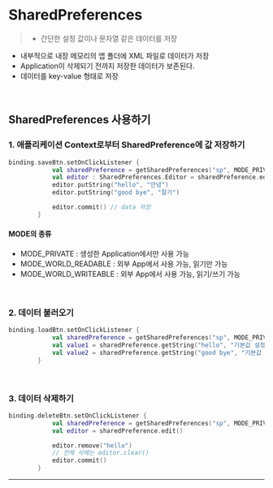 # **SharedPreferences**
> - 간단한 설정 값이나 문자열 같은 데이터를 저장
- 내부적으로 내장 메모리의 앱 폴더에 XML 파일로 데이터가 저장
- Application이 삭제되기 전까지 저장한 데이터가 보존된다.
- 데이터를 key-value 형태로 저장

<br>

## **SharedPreferences 사용하기**

### 1. 애플리케이션 Context로부터 SharedPreference에 값 저장하기
```kotlin
binding.saveBtn.setOnClickListener {
            val sharedPreference = getSharedPreferences("sp", MODE_PRIVATE)
            val editor : SharedPreferences.Editor = sharedPreference.edit()
            editor.putString("hello", "안녕")
            editor.putString("good bye", "잘가")

            editor.commit() // data 저장
        }
```
#### **MODE의 종류**
- MODE_PRIVATE : 생성한 Application에서만 사용 가능
- MODE_WORLD_READABLE : 외부 App에서 사용 가능, 읽기만 가능
- MODE_WORLD_WRITEABLE : 외부 App에서 사용 가능, 읽기/쓰기 가능

<br>

### 2. 데이터 불러오기
```kotlin
binding.loadBtn.setOnClickListener {
            val sharedPreference = getSharedPreferences("sp", MODE_PRIVATE)
            val value1 = sharedPreference.getString("hello", "기본값 설정")
            val value2 = sharedPreference.getString("good bye", "기본값 설정")
        }
```

<br>

### 3. 데이터 삭제하기
```kotlin
binding.deleteBtn.setOnClickListener {
            val sharedPreference = getSharedPreferences("sp", MODE_PRIVATE)
            val editor = sharedPreference.edit()

            editor.remove("hello")
            // 전체 삭제는 editor.clear()
            editor.commit()
        }
```

***